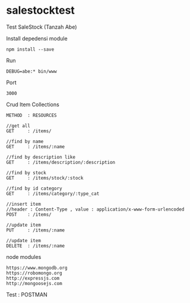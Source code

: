 # salestocktest
Test SaleStock (Tanzah Abe)

Install depedensi module
```
npm install --save
```

Run
```
DEBUG=abe:* bin/www
```

Port
```
3000
```

Crud Item Collections
```
METHOD  : RESOURCES

//get all
GET     : /items/

//find by name
GET     : /items/:name

//find by description like
GET     : /items/description/:description

//find by stock
GET     : /items/stock/:stock

//find by id category
GET     : /items/category/:type_cat

//insert item 
//header : Content-Type , value : application/x-www-form-urlencoded
POST    : /items/

//update item
PUT     : /items/:name

//update item
DELETE  : /items/:name

```
node modules
```
https://www.mongodb.org
https://robomongo.org
http://expressjs.com
http://mongoosejs.com
```

Test : POSTMAN
